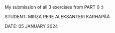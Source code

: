 My submission of all 3 exercises from PART 0 :)

STUDENT: MIRZA PERE ALEKSANTERI KARHAPÄÄ

DATE: 05 JANUARY 2024
